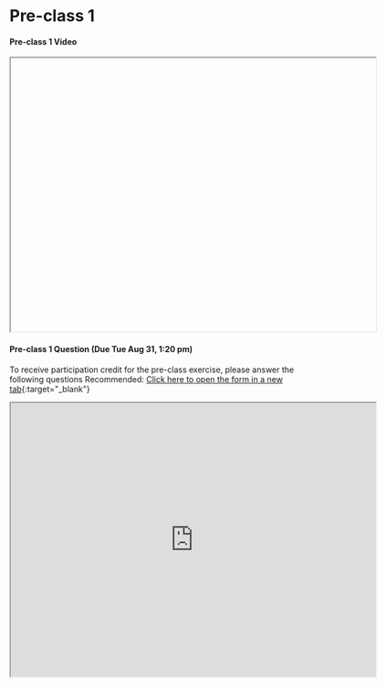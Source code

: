 # Pre-class 1

#### Pre-class 1 Video

<iframe src="" width="640" height="480" allowfullscreen>
</iframe>


#### Pre-class 1 Question (Due Tue Aug 31, 1:20 pm)

To receive participation credit for the pre-class exercise, please answer the following questions
Recommended: [Click here to open the form in a new tab](https://forms.gle/XzjgekSVWpCHVnvE6){:target="_blank"}
<iframe src="https://docs.google.com/forms/d/e/1FAIpQLScAKjdsWDmbdubNXoFtn3xvX8IaHSdqRWMzKB8HxcwnbFYDqg/viewform?embedded=true" width="640" height="480" frameborder="20" marginheight="0" marginwidth="0">Loading…
</iframe>

<br>




